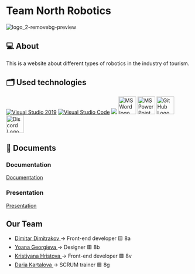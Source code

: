 
# Team North Robotics
![logo_2-removebg-preview](https://github.com/DYkartalova22/robotocs-in-the-tourism/assets/132449223/67a9d479-c904-4871-b878-a70533e79d4b)


## 💻 About
<p>This is a website about different types of robotics in the industry of tourism.</p>

## 🗂️ Used technologies
 <p align="left"> 
    <a href="https://visualstudio.microsoft.com/"><img src="https://img.icons8.com/fluency/48/000000/visual-studio.png" alt="Visual Studio 2019"/></a>
    <a href="https://code.visualstudio.com/"><img src="https://img.icons8.com/color/48/000000/visual-studio-code-2019.png" alt="Visual Studio Code"/></a>
    <a href="https://www.figma.com/"><img src="https://img.icons8.com/color/48/000000/figma--v1.png"/></a>
      <a href="https://www.microsoft.com/en-ww/microsoft-365/word"><img src="https://img.icons8.com/fluency/48/000000/microsoft-word-2019.png" alt="MS Word logo" width=48px /></a>
      <a href="https://www.microsoft.com/en-us/microsoft-365/powerpoint"><img src="https://img.icons8.com/fluency/48/000000/microsoft-powerpoint-2019.png" alt="MS PowerPoint logo" width=48px /></a>
      <a href="https://github.com/"> <img src="https://github.githubassets.com/images/modules/logos_page/GitHub-Mark.png" alt="GitHub Logo" width=48px/></a>
      <a href="https://discord.com/"> <img src="https://www.freepnglogos.com/uploads/discord-logo-png/concours-discord-cartes-voeux-fortnite-france-6.png" alt="Discord Logo" width=48px/></a>
    </p> 

## 📄 Documents
### Documentation
  [Documentation](https://github.com/DYkartalova22/robotocs-in-the-tourism/files/11679453/Documentation.docx)
### Presentation
[Presentation](https://github.com/DYkartalova22/robotocs-in-the-tourism/files/11679456/Presentation.pptx)

## Our Team
- <a href = "https://github.com/DPDimitrakov22"> Dimitar Dimitrakov </a> -> Front-end developer 🟨 8a
- <a href = "https://github.com/YTGeorgieva22"> Yoana Georgieva </a> -> Designer 🟥 8b
- <a href = "https://github.com/KIHristova22"> Kristiyana Hristova </a> -> Front-end developer 🟩 8v
- <a href = "https://github.com/DYKartalova22"> Daria Kartalova </a> -> SCRUM trainer 🟦 8g

